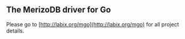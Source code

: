 The MerizoDB driver for Go
-------------------------

Please go to [http://labix.org/mgo](http://labix.org/mgo) for all project details.
